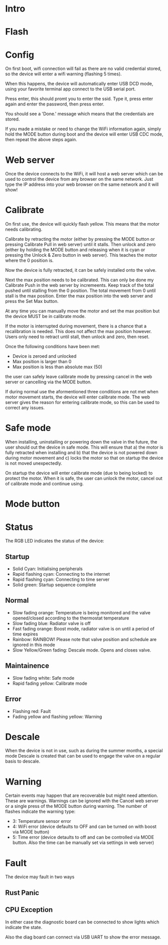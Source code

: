# Intro

# Flash

# Config

On first boot, wifi connection will fail as there are no valid credential stored, so the device will enter a wifi warning (flashing 5 times).

When this happens, the device will automatically enter USB DCD mode, using your favorite terminal app connect to the USB serial port. 

Press enter, this should promt you to enter the ssid. Type it, press enter again and enter the password, then press enter. 

You should see a 'Done.' message which means that the credentials are stored. 

If you made a mistake or need to change the WiFi information again, simply hold the MODE button during boot and the device will enter USB CDC mode, then repeat the above steps again.

# Web server

Once the device connects to the WiFi, it will host a web server which can be used to control the device from any browser on the same network. Just type the IP address into your web browser on the same network and it will show!

# Calibrate

On first use, the device will quickly flash yellow. This means that the motor needs calibrating.

Calibrate by retracting the motor (either by pressing the MODE button or pressing Calibrate Pull in web server) until it stalls. Then unlock and zero (either by holding the MODE button and releasing when it is cyan or pressing the Unlock & Zero button in web server). This teaches the motor where the 0 position is.

Now the device is fully retracted, it can be safely installed onto the valve.

Next the max position needs to be calibrated. This can only be done my Calibrate Push in the web server by incremeents. Keep track of the total pushed until stalling from the 0 position. The total movement from 0 until stall is the max position. Enter the max position into the web server and press the Set Max button.

At any time you can manually move the motor and set the max position but the device MUST be in calibrate mode.

If the motor is interrupted during movement, there is a chance that a recalibration is needed. This does not affect the max position however. Users only need to retract until stall, then unlock and zero, then reset.

Once the following conditions have been met:

- Device is zeroed and unlocked
- Max position is larger than 0
- Max position is less than absolute max (50)

the user can safely leave calibrate mode by pressing cancel in the web server or cancelling via the MODE button.

If during normal use the aformentioned three conditions are not met when motor movement starts, the device will enter calibrate mode. The web server gives the reason for entering calibrate mode, so this can be used to correct any issues.

# Safe mode

When installing, uninstalling or powering down the valve in the future, the user should out the device in safe mode. This will ensure that a) the motor is fully retracted when installing and b) that the device is not powered down during motor movement and c) locks the motor so that on startup the device is not moved unexpectedly. 

On startup the device will enter calibrate mode (due to being locked) to protect the motor. When it is safe, the user can unlock the motor, cancel out of calibrate mode and continue using.

# Mode button

# Status

The RGB LED indicates the status of the device:

## Startup

- Solid Cyan: Initialising peripherals
- Rapid flashing cyan: Connecting to the internet
- Rapid flashing cyan: Connecting to time server
- Solid green: Startup sequence complete

## Normal

- Slow fading orange: Temperature is being monitored and the valve opened/closed according to the thermostat temperature
- Slow fading blue: Radiator valve is off 
- Fast fading orange: Boost mode, radiator valve is on until a period of time expires
- Rainbow: RAINBOW! Please note that valve position and schedule are ignored in this mode
- Slow Yellow/Green fading: Descale mode. Opens and closes valve.

## Maintainence 

- Slow fading white: Safe mode
- Rapid fading yellow: Calibrate mode

## Error

- Flashing red: Fault
- Fading yellow and flashing yellow: Warning

# Descale

When the device is not in use, such as during the summer months, a special mode Descale is created that can be used to engage the valve on a regular basis to descale.

# Warning

Certain events may happen that are recoverable but might need attention. These are warnings. Warnings can be ignored with the Cancel web server or a single press of the MODE button during warning. The number of flashes indicate the warning type:

- 3: Temperature sensor error
- 4: WiFi error (device defaults to OFF and can be turned on with boost via MODE button)
- 5: Time error (device detaults to off and can be controlled via MODE button. Also the time can be manually set via settings in web server)

# Fault

The device may fault in two ways

## Rust Panic

## CPU Exception

In either case the diagnostic board can be connected to show lights which indicate the state.

Also the diag board can connect via USB UART to show the error message.

